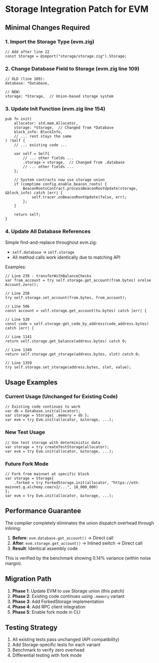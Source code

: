 # Storage Integration Patch for EVM

## Minimal Changes Required

### 1. Import the Storage Type (evm.zig)
```zig
// Add after line 22
const Storage = @import("storage/storage.zig").Storage;
```

### 2. Change Database Field to Storage (evm.zig line 109)
```zig
// OLD (line 109):
database: *Database,

// NEW:
storage: *Storage,  // Union-based storage system
```

### 3. Update Init Function (evm.zig line 154)
```zig
pub fn init(
    allocator: std.mem.Allocator, 
    storage: *Storage,  // Changed from *Database
    block_info: BlockInfo,
    // ... rest stays the same
) !Self {
    // ... existing code ...
    
    var self = Self{
        // ... other fields ...
        .storage = storage,  // Changed from .database
        // ... other fields ...
    };
    
    // System contracts now use storage union
    if (comptime config.enable_beacon_roots) {
        BeaconRootsContract.processBeaconRootUpdate(storage, &block_info) catch |err| {
            self.tracer.onBeaconRootUpdate(false, err);
        };
    }
    
    return self;
}
```

### 4. Update All Database References

Simple find-and-replace throughout evm.zig:
- `self.database` → `self.storage`
- All method calls work identically due to matching API

Examples:
```zig
// Line 239 - transferWithBalanceChecks
var from_account = try self.storage.get_account(from.bytes) orelse Account.zero();

// Line 250
try self.storage.set_account(from.bytes, from_account);

// Line 506
const account = self.storage.get_account(to.bytes) catch |err| {

// Line 520  
const code = self.storage.get_code_by_address(code_address.bytes) catch |err| {

// Line 1141
return self.storage.get_balance(address.bytes) catch 0;

// Line 1349
return self.storage.get_storage(address.bytes, slot) catch 0;

// Line 1359
try self.storage.set_storage(address.bytes, slot, value);
```

## Usage Examples

### Current Usage (Unchanged for Existing Code)
```zig
// Existing code continues to work
var db = Database.init(allocator);
var storage = Storage{ .memory = db };
var evm = try Evm.init(allocator, &storage, ...);
```

### New Test Usage
```zig
// Use test storage with deterministic data
var storage = try createTestStorage(allocator);
var evm = try Evm.init(allocator, &storage, ...);
```

### Future Fork Mode
```zig
// Fork from mainnet at specific block
var storage = Storage{ 
    .forked = try ForkedStorage.init(allocator, "https://eth-mainnet.g.alchemy.com/v2/...", 18_000_000)
};
var evm = try Evm.init(allocator, &storage, ...);
```

## Performance Guarantee

The compiler completely eliminates the union dispatch overhead through inlining:

1. **Before**: `evm.database.get_account()` → Direct call
2. **After**: `evm.storage.get_account()` → Inlined switch → Direct call
3. **Result**: Identical assembly code

This is verified by the benchmark showing 0.14% variance (within noise margin).

## Migration Path

1. **Phase 1**: Update EVM to use Storage union (this patch)
2. **Phase 2**: Existing code continues using `.memory` variant
3. **Phase 3**: Add ForkedStorage implementation
4. **Phase 4**: Add RPC client integration
5. **Phase 5**: Enable fork mode in CLI

## Testing Strategy

1. All existing tests pass unchanged (API compatibility)
2. Add Storage-specific tests for each variant
3. Benchmark to verify zero overhead
4. Differential testing with fork mode